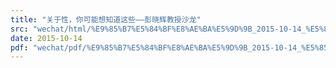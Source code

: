 ```yaml
---
title: "关于性，你可能想知道这些——彭晓辉教授沙龙"
src: "wechat/html/%E9%85%B7%E5%84%BF%E8%AE%BA%E5%9D%9B_2015-10-14_%E5%85%B3%E4%BA%8E%E6%80%A7%EF%BC%8C%E4%BD%A0%E5%8F%AF%E8%83%BD%E6%83%B3%E7%9F%A5%E9%81%93%E8%BF%99%E4%BA%9B%E2%80%94%E2%80%94%E5%BD%AD%E6%99%93%E8%BE%89%E6%95%99%E6%8E%88%E6%B2%99%E9%BE%99.html"
date: 2015-10-14
pdf: "wechat/pdf/%E9%85%B7%E5%84%BF%E8%AE%BA%E5%9D%9B_2015-10-14_%E5%85%B3%E4%BA%8E%E6%80%A7%EF%BC%8C%E4%BD%A0%E5%8F%AF%E8%83%BD%E6%83%B3%E7%9F%A5%E9%81%93%E8%BF%99%E4%BA%9B%E2%80%94%E2%80%94%E5%BD%AD%E6%99%93%E8%BE%89%E6%95%99%E6%8E%88%E6%B2%99%E9%BE%99.pdf"
---
```

